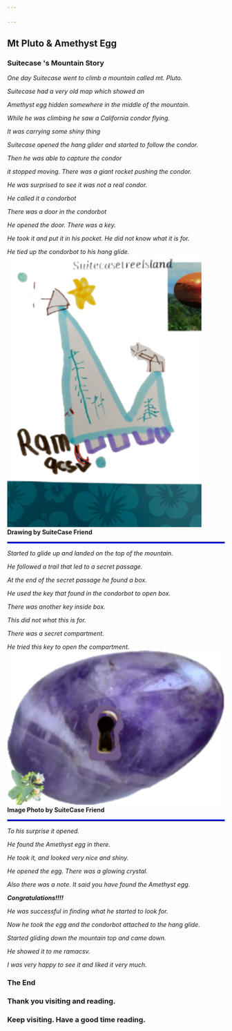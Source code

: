 ```yaml
---

---
```


## Mt Pluto & Amethyst Egg


### Suitecase 's Mountain Story

_One day Suitecase went to climb a mountain called mt. Pluto._

_Suitecase had a very old map which showed an_

_Amethyst egg hidden somewhere in the middle of the mountain._

_While he was climbing  he saw  a California condor flying._

_It was carrying some shiny thing_

_Suitecase opened the hang glider and started to follow the condor._

_Then he was able to capture the condor_

_it stopped moving. There was a giant rocket pushing the condor._

_He was surprised to see it was not a real condor._

_He called it a condorbot_

_There was a door in the condorbot_

_He opened the door. There was a key._

_He took it and put it in his pocket. He did not know what it is for._

_He tied up the condorbot to his hang glide._
![alt](assets/images/mountainAA.svg  "mountain.svg")
<b>Drawing by SuiteCase Friend</b>
<hr style="border-bottom:3px solid blue">

_Started to glide up and landed on the top of the mountain._

_He followed a trail that led to a secret passage._

_At the end of the secret passage he found a box._ 

_He used the key that found in the condorbot to open box._

_There was another key inside box._

_This did not what this is for._

_There was a secret compartment._

_He tried this key to open the compartment._
![alt](assets/images/AeggAA.svg "assets/images/Aegg")
<b>Image Photo by SuiteCase Friend</b>
<hr style="border-top:3px solid blue">

_To his surprise it opened._

_He found the Amethyst egg in there._

_He took it, and looked very nice and shiny._

_He opened the egg. There was a glowing crystal._

_Also there was a note. It said you have found the Amethyst egg._

**_Congratulations!!!!_**

_He was successful in finding what he started to look for._

_Now he took the egg and the condorbot attached to the hang glide._

_Started gliding down the mountain top and came down._

_He showed it  to me ramacsv._

_I was very happy to see it and liked it very much._

### The End

### **Thank you visiting and reading.**

### **Keep visiting. Have a good time reading.**





